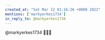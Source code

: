 ```yaml
---
created_at: "Sat Mar 12 01:16:26 +0000 2022"
mentions: ['markyerkes1734']
in_reply_to: @markyerkes1734
---
```


@markyerkes1734 👏👏👏